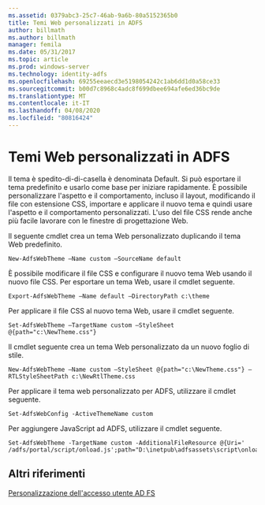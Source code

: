 ```yaml
---
ms.assetid: 0379abc3-25c7-46ab-9a6b-80a5152365b0
title: Temi Web personalizzati in ADFS
author: billmath
ms.author: billmath
manager: femila
ms.date: 05/31/2017
ms.topic: article
ms.prod: windows-server
ms.technology: identity-adfs
ms.openlocfilehash: 69255eeaecd3e5198054242c1ab6dd1d0a58ce33
ms.sourcegitcommit: b00d7c8968c4adc8f699dbee694afe6ed36bc9de
ms.translationtype: MT
ms.contentlocale: it-IT
ms.lasthandoff: 04/08/2020
ms.locfileid: "80816424"
---
```

# <a name="custom-web-themes-in-ad-fs"></a>Temi Web personalizzati in ADFS 

Il tema è spedito\-di\-di\-casella è denominata Default. Si può esportare il tema predefinito e usarlo come base per iniziare rapidamente. È possibile personalizzare l'aspetto e il comportamento, incluso il layout, modificando il file con estensione CSS, importare e applicare il nuovo tema e quindi usare l'aspetto e il comportamento personalizzati. L'uso del file CSS rende anche più facile lavorare con le finestre di progettazione Web.  
  
Il seguente cmdlet crea un tema Web personalizzato duplicando il tema Web predefinito.  
  
  
`New-AdfsWebTheme –Name custom –SourceName default ` 

  
È possibile modificare il file CSS e configurare il nuovo tema Web usando il nuovo file CSS. Per esportare un tema Web, usare il cmdlet seguente.  
  

    Export-AdfsWebTheme –Name default –DirectoryPath c:\theme  

  
Per applicare il file CSS al nuovo tema Web, usare il cmdlet seguente.  
  

    Set-AdfsWebTheme –TargetName custom –StyleSheet @{path="c:\NewTheme.css"}  
  
  
Il cmdlet seguente crea un tema Web personalizzato da un nuovo foglio di stile.  
  
  
`New-AdfsWebTheme –Name custom –StyleSheet @{path="c:\NewTheme.css"} –RTLStyleSheetPath c:\NewRtlTheme.css ` 
  
  
  
Per applicare il tema web personalizzato per ADFS, utilizzare il cmdlet seguente.  
  

`Set-AdfsWebConfig -ActiveThemeName custom`  

  
Per aggiungere JavaScript ad ADFS, utilizzare il cmdlet seguente.  
  
 
    Set-AdfsWebTheme -TargetName custom -AdditionalFileResource @{Uri=' /adfs/portal/script/onload.js';path="D:\inetpub\adfsassets\script\onload.js"}  


## <a name="additional-references"></a>Altri riferimenti 
[Personalizzazione dell'accesso utente AD FS](AD-FS-user-sign-in-customization.md)  
